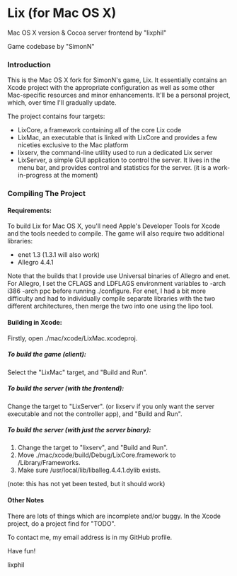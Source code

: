 # Lix (for Mac OS X)
Mac OS X version & Cocoa server frontend by "lixphil"

Game codebase by "SimonN"

### Introduction

This is the Mac OS X fork for SimonN's game, Lix. It essentially contains an Xcode project with the appropriate configuration as well as some other Mac-specific resources and minor enhancements. It'll be a personal project, which, over time I'll gradually update.

The project contains four targets:

* LixCore, a framework containing all of the core Lix code
* LixMac, an executable that is linked with LixCore and provides a few niceties exclusive to the Mac platform
* lixserv, the command-line utility used to run a dedicated Lix server
* LixServer, a simple GUI application to control the server. It lives in the menu bar, and provides control and statistics for the server. (it is a work-in-progress at the moment)


### Compiling The Project

#### Requirements:

To build Lix for Mac OS X, you'll need Apple's Developer Tools for Xcode and the tools needed to compile. The game will also require two additional libraries:

* enet 1.3 (1.3.1 will also work)
* Allegro 4.4.1

Note that the builds that I provide use Universal binaries of Allegro and enet. 
For Allegro, I set the CFLAGS and LDFLAGS environment variables to -arch i386 -arch ppc before running ./configure.
For enet, I had a bit more difficulty and had to individually compile separate libraries with the two different architectures, then merge the two into one using the lipo tool.


#### Building in Xcode:

Firstly, open ./mac/xcode/LixMac.xcodeproj.

##### To build the game (client):

Select the "LixMac" target, and "Build and Run".

##### To build the server (with the frontend):

Change the target to "LixServer". (or lixserv if you only want the server executable and not the controller app), and "Build and Run".

##### To build the server (with just the server binary):

1. Change the target to "lixserv", and "Build and Run".
2. Move ./mac/xcode/build/Debug/LixCore.framework to /Library/Frameworks.
3. Make sure /usr/local/lib/liballeg.4.4.1.dylib exists.

(note: this has not yet been tested, but it should work)


#### Other Notes

There are lots of things which are incomplete and/or buggy. In the Xcode project, do a project find for "TODO". 

To contact me, my email address is in my GitHub profile.


Have fun!

lixphil
